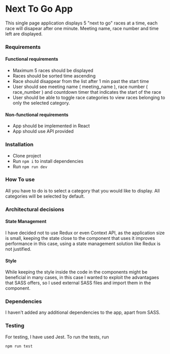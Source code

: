 # Next To Go App

This single page application displays 5 "next to go" races at a time, each race will disapear after one minute. Meeting name, race number and time left are displayed.

### Requirements

#### Functional requirements

- Maximum 5 races should be displayed
- Races should be sorted time ascending
- Race should disappear from the list after 1 min past the start time
- User should see meeting name ( meeting_name ), race number ( race_number ) and countdown timer that indicates the start of the race
- User should be able to toggle race categories to view races belonging to only the selected category.

#### Non-functional requirements

- App should be implemented in React
- App should use API provided

### Installation

- Clone project
- Run ```npm i``` to install dependencies
- Run ```npm run dev```

### How To use

All you have to do is to select a category that you would like to display. All categories will be selected by default. 

### Architectural decisions

#### State Management

I have decided not to use Redux or even Context API, as the application size is small, keeping the state close to the component that uses it improves performance in this case, using a state management solution like Redux is not justified. 

#### Style

While keeping the style inside the code in the components might be beneficial in many cases, in this case I wanted to exploit the advantagaes that SASS offers, so I used external SASS files and import them in the component.

### Dependencies

I haven't added any additional dependencies to the app, apart from SASS. 

### Testing

For testing, I have used Jest. To run the tests, run 

```
npm run test
```

